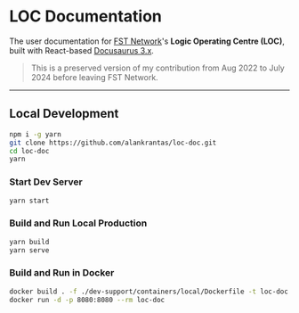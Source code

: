 # LOC Documentation

The user documentation for [FST Network](https://www.fst.network/)'s **Logic Operating Centre (LOC)**, built with React-based [Docusaurus 3.x](https://docusaurus.io/).

> This is a preserved version of my contribution from Aug 2022 to July 2024 before leaving FST Network.

---

## Local Development

```bash
npm i -g yarn
git clone https://github.com/alankrantas/loc-doc.git
cd loc-doc
yarn
```

### Start Dev Server

```bash
yarn start
```

### Build and Run Local Production

```bash
yarn build
yarn serve
```

### Build and Run in Docker

```bash
docker build . -f ./dev-support/containers/local/Dockerfile -t loc-doc
docker run -d -p 8080:8080 --rm loc-doc
```
